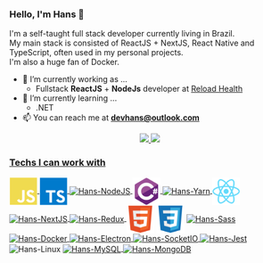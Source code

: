 ### Hello, I'm Hans 👋

I'm a self-taught full stack developer currently living in Brazil.  
My main stack is consisted of ReactJS + NextJS, React Native and TypeScript, often used in my personal projects.  
I'm also a huge fan of Docker.

- 🔭 I’m currently working as ...
  - Fullstack **ReactJS** + **NodeJs** developer at [Reload Health](https://www.linkedin.com/company/reload-health/)
- 🌱 I’m currently learning ...
  - .NET
- 📫 You can reach me at **devhans@outlook.com**

<div align="center">
  <a href="https://github.com/hansalmeida">
  <img height="180em" src="https://github-readme-stats.vercel.app/api?username=hansalmeida&show_icons=true&theme=dracula&include_all_commits=true&count_private=true"/>
  <img height="180em" src="https://github-readme-stats.vercel.app/api/top-langs/?username=hansalmeida&layout=compact&langs_count=7&theme=dracula"/>
</div>
  
### Techs I can work with

<div style="display: inline_block">
  <a href="https://www.javascript.com/">
    <img align="center" alt="Hans-Js" height="50" width="50" src="https://raw.githubusercontent.com/devicons/devicon/master/icons/javascript/javascript-plain.svg">
  </a>
  
  <a href="https://www.typescriptlang.org/">
    <img align="center" alt="Hans-Ts" height="50" width="50" src="https://raw.githubusercontent.com/devicons/devicon/master/icons/typescript/typescript-plain.svg">
  </a>
  
  <a href="https://nodejs.org/en/">
    <img align="center" alt="Hans-NodeJS" height="50" width="50" src="https://cdn.jsdelivr.net/gh/devicons/devicon/icons/nodejs/nodejs-original-wordmark.svg" />
  </a>
  
  <a href="https://dotnet.microsoft.com/">
    <img align="center" alt="Hans-Csharp" height="50" width="50" src="https://raw.githubusercontent.com/devicons/devicon/master/icons/csharp/csharp-original.svg">
  </a>
  
  <a href="https://yarnpkg.com/">
    <img align="center" alt="Hans-Yarn" height="50" width="50" src="https://cdn.jsdelivr.net/gh/devicons/devicon/icons/yarn/yarn-original.svg" />
  </a>
  
  <a href="https://reactjs.org/">
    <img align="center" alt="Hans-React" height="50" width="50" src="https://raw.githubusercontent.com/devicons/devicon/master/icons/react/react-original.svg">
  </a>
  
  <a href="https://nextjs.org/">
    <img align="center" alt="Hans-NextJS" height="50" width="50" src="https://cdn.jsdelivr.net/gh/devicons/devicon/icons/nextjs/nextjs-line.svg" />
  </a>
  
  <a href="https://redux-toolkit.js.org/">
    <img align="center" alt="Hans-Redux" height="50" width="50"src="https://cdn.jsdelivr.net/gh/devicons/devicon/icons/redux/redux-original.svg" />
  </a>
  
  <img align="center" alt="Hans-HTML" height="50" width="50" src="https://raw.githubusercontent.com/devicons/devicon/master/icons/html5/html5-original.svg">
  
  <img align="center" alt="Hans-CSS" height="50" width="50" src="https://raw.githubusercontent.com/devicons/devicon/master/icons/css3/css3-original.svg">
  
  <a href="https://sass-lang.com/documentation/style-rules/parent-selector">
    <img align="center" alt="Hans-Sass" height="50" width="50" src="https://cdn.jsdelivr.net/gh/devicons/devicon/icons/sass/sass-original.svg" />
  </a>
  
  <a href="https://www.docker.com/">
    <img align="center" alt="Hans-Docker" height="50" width="50" src="https://cdn.jsdelivr.net/gh/devicons/devicon/icons/docker/docker-original-wordmark.svg" />
  </a>
  
  <a href="https://www.electronjs.org/">
    <img align="center" alt="Hans-Electron" height="50" width="50" src="https://cdn.jsdelivr.net/gh/devicons/devicon/icons/electron/electron-original.svg" />
  </a>
  
  <a href="https://socket.io/">
    <img align="center" alt="Hans-SocketIO" height="50" width="50" src="https://cdn.jsdelivr.net/gh/devicons/devicon/icons/socketio/socketio-original.svg" />
  </a>
  
  <a href="https://jestjs.io/">
    <img align="center" alt="Hans-Jest" height="50" width="50" src="https://cdn.jsdelivr.net/gh/devicons/devicon/icons/jest/jest-plain.svg" />
  </a>
  
  <img align="center" alt="Hans-Linux" height="50" width="50" src="https://cdn.jsdelivr.net/gh/devicons/devicon/icons/linux/linux-original.svg" />
  
  <a href="https://www.mysql.com/">
    <img align="center" alt="Hans-MySQL" height="50" width="50" src="https://cdn.jsdelivr.net/gh/devicons/devicon/icons/mysql/mysql-original.svg" />
  </a>
  
  <a href="https://www.mongodb.com/">
    <img align="center" alt="Hans-MongoDB" height="50" width="50" src="https://cdn.jsdelivr.net/gh/devicons/devicon/icons/mongodb/mongodb-original-wordmark.svg" />
  </a>
</div>
